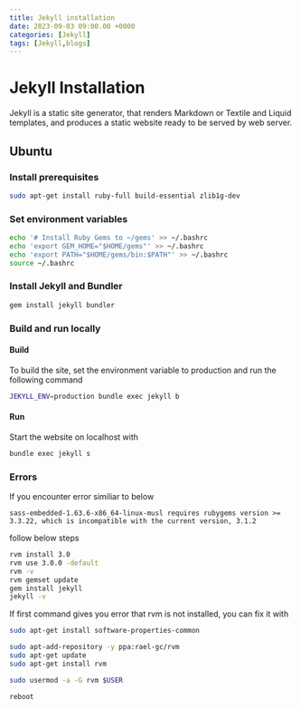 ```yaml
---
title: Jekyll installation
date: 2023-09-03 09:00.00 +0000
categories: [Jekyll]
tags: [Jekyll,blogs]
---
```


# Jekyll Installation
Jekyll is a static site generator, that renders Markdown or Textile and Liquid templates, and produces a static website ready to be served by web server.

## Ubuntu
### Install prerequisites
```bash
sudo apt-get install ruby-full build-essential zlib1g-dev
```
### Set environment variables
```bash
echo '# Install Ruby Gems to ~/gems' >> ~/.bashrc
echo 'export GEM_HOME="$HOME/gems"' >> ~/.bashrc
echo 'export PATH="$HOME/gems/bin:$PATH"' >> ~/.bashrc
source ~/.bashrc
```

### Install Jekyll and Bundler
```bash
gem install jekyll bundler
```

### Build and run locally
#### Build
To build the site, set the environment variable to production and run the following command

```bash
JEKYLL_ENV=production bundle exec jekyll b
```

#### Run
Start the website on localhost with

```bash
bundle exec jekyll s
```

### Errors
If you encounter error similiar to below

```
sass-embedded-1.63.6-x86_64-linux-musl requires rubygems version >= 3.3.22, which is incompatible with the current version, 3.1.2
```

follow below steps

```bash
rvm install 3.0
rvm use 3.0.0 -default
rvm -v
rvm gemset update
gem install jekyll
jekyll -v
```

If first command gives you error that rvm is not installed, you can fix it with

```bash
sudo apt-get install software-properties-common

sudo apt-add-repository -y ppa:rael-gc/rvm
sudo apt-get update
sudo apt-get install rvm

sudo usermod -a -G rvm $USER

reboot
```